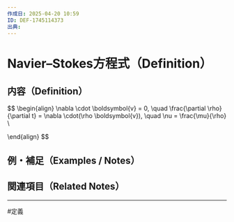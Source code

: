 ```yaml
---
作成日: 2025-04-20 10:59
ID: DEF-1745114373
出典:
---
```


# Navier–Stokes方程式（Definition）

## 内容（Definition）

$$
\begin{align}
\nabla \cdot \boldsymbol{v} = 0, \quad
\frac{\partial \rho}{\partial t} = \nabla \cdot(\rho \boldsymbol{v}), \quad
\nu = \frac{\mu}{\rho} \\

\end{align}
$$

## 例・補足（Examples / Notes）



## 関連項目（Related Notes）



---
#定義